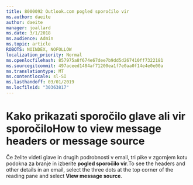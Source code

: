 ```yaml
---
title: 8000092 Outlook.com pogled sporočilo vir
ms.author: daeite
author: daeite
manager: joallard
ms.date: 3/1/2018
ms.audience: Admin
ms.topic: article
ROBOTS: NOINDEX, NOFOLLOW
localization_priority: Normal
ms.openlocfilehash: 857975a8f674e67dee7b9dd5d267410ff7322181
ms.sourcegitcommit: 497aceed1484af71200ea1f7e0aa0f14e4e0e00a
ms.translationtype: MT
ms.contentlocale: sl-SI
ms.lasthandoff: 03/01/2019
ms.locfileid: "30363817"
---
```

# <a name="how-to-view-message-headers-or-message-source"></a><span data-ttu-id="d1e27-102">Kako prikazati sporočilo glave ali vir sporočilo</span><span class="sxs-lookup"><span data-stu-id="d1e27-102">How to view message headers or message source</span></span>

<span data-ttu-id="d1e27-103">Če želite videti glave in drugih podrobnosti v email, tri pike v zgornjem kotu podokna za branje in izberite **pogled sporočilo vir**.</span><span class="sxs-lookup"><span data-stu-id="d1e27-103">To see the headers and other details in an email, select the three dots at the top corner of the reading pane and select **View message source**.</span></span>
